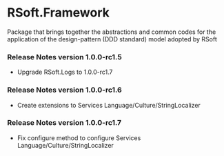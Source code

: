 # RSoft.Framework
Package that brings together the abstractions and common codes for the application of the design-pattern (DDD standard) model adopted by RSoft

### Release Notes version 1.0.0-rc1.5
- Upgrade RSoft.Logs to 1.0.0-rc1.7

### Release Notes version 1.0.0-rc1.6
- Create extensions to Services Language/Culture/StringLocalizer

### Release Notes version 1.0.0-rc1.7
- Fix configure method to configure Services Language/Culture/StringLocalizer